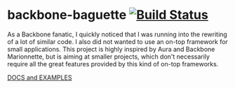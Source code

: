 backbone-baguette [![Build Status](https://travis-ci.org/spacenick/backbone-baguette.png?branch=master)](https://travis-ci.org/spacenick/backbone-baguette)
=================

As a Backbone fanatic, I quickly noticed that I was running into the rewriting of a lot of similar code. I also did not wanted to use an on-top framework for small applications.
This project is highly inspired by Aura and Backbone Marionnette, but is aiming at smaller projects, which don't necessarily require all the great features provided by this kind of on-top frameworks.

[DOCS and EXAMPLES](http://spacenick.github.com/backbone-baguette)

